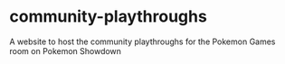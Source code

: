 # community-playthroughs
A website to host the community playthroughs for the Pokemon Games room on Pokemon Showdown
